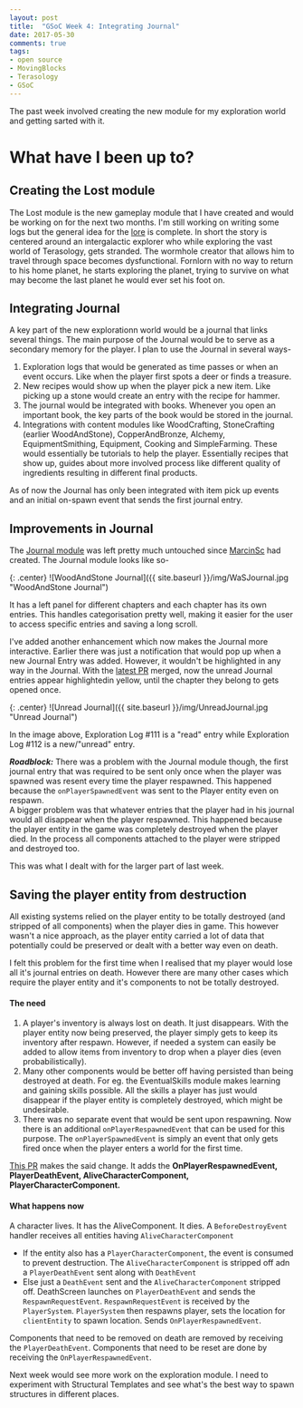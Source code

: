 ```yaml
---
layout: post
title:  "GSoC Week 4: Integrating Journal"
date: 2017-05-30
comments: true
tags:
- open source
- MovingBlocks
- Terasology
- GSoC
---
```


<style type="text/css">
    .collapsiblecontainer {
    width:100%;
    border:1px solid #d3d3d3;
}
.collapsiblecontainer div {
    width:100%;
}
.collapsiblecontainer .collapsibleheader {
    background-color:#d3d3d3;
    padding: 2px;
    cursor: pointer;
    font-weight: bold;
}
.collapsiblecontainer .collapsiblecontent {
    display: none;
    padding : 5px;
}
</style>
<script src="https://ajax.googleapis.com/ajax/libs/jquery/1.12.0/jquery.min.js"></script>
<script type="text/javascript" src="/js/github-buttons.js"></script> 
<script type="text/javascript">
$(document).ready(function(){
    $(".collapsibleheader").click(function () {
        $collapsibleheader = $(this);
        //getting the next element
        $collapsiblecontent = $collapsibleheader.next();
        //open up the collapsiblecontent needed - toggle the slide- if visible, slide up, if not slidedown.
        $collapsiblecontent.slideToggle(500, function () {
            //execute this after slideToggle is done
            //change text of collapsibleheader based on visibility of collapsiblecontent div
            $collapsibleheader.find("span:first-child").text(function () {
                //change text based on condition
                return $collapsiblecontent.is(":visible") ? "- " : "+ ";
            });
        });

    });
}); 

</script>

The past week involved creating the new module for my exploration world and getting sarted with it.

# What have I been up to?

## Creating the Lost module

The Lost module is the new gameplay module that I have created and would be working on for the next two months. I'm still working on writing some logs but the general idea for the [lore](https://docs.google.com/document/d/1GVmJEV2KKjqgxjtVR-_Lh7QsvRzQbfxg9qeHjimIbPg/edit?usp=sharing) is complete. In short the story is centered around an intergalactic explorer who while exploring the vast world of Terasology, gets stranded. The wormhole creator that allows him to travel through space becomes dysfunctional. Fornlorn with no way to return to his home planet, he starts exploring the planet, trying to survive on what may become the last planet he would ever set his foot on.

## Integrating Journal
A key part of the new explorationn world would be a journal that links several things. The main purpose of the Journal would be to serve as a secondary memory for the player. I plan to use the Journal in several ways-

1. Exploration logs that would be generated as time passes or when an event occurs. Like when the player first spots a deer or finds a treasure.
2. New recipes would show up when the player pick a new item. Like picking up a stone would create an entry with the recipe for hammer.
3. The journal would be integrated with books. Whenever you open an important book, the key parts of the book would be stored in the journal.
4. Integrations with content modules like WoodCrafting, StoneCrafting (earlier WoodAndStone), CopperAndBronze, Alchemy, EquipmentSmithing, Equipment, Cooking and SimpleFarming. These would essentially be tutorials to help the player. Essentially recipes that show up, guides about more involved process like different quality of ingredients resulting in different final products.

As of now the Journal has only been integrated with item pick up events and an initial on-spawn event that sends the first journal entry.

## Improvements in Journal

The [Journal module](https://github.com/Terasology/Journal) was left pretty much untouched since [MarcinSc](https://github.com/MarcinSc) had created. The Journal module looks like so-

{: .center}
![WoodAndStone Journal]({{ site.baseurl }}/img/WaSJournal.jpg "WoodAndStone Journal")

It has a left panel for different chapters and each chapter has its own entries. This handles categorisation pretty well, making it easier for the user to access specific entries and saving a long scroll.

I've added another enhancement which now makes the Journal more interactive. Earlier there was just a notification that would pop up when a new Journal Entry was added. However, it wouldn't be highlighted in any way in the Journal. With the [latest PR](https://github.com/Terasology/Journal/pull/3/) merged, now the unread Journal entries appear highlightedin yellow, until the chapter they belong to gets opened once.

{: .center}
![Unread Journal]({{ site.baseurl }}/img/UnreadJournal.jpg "Unread Journal")

In the image above, Exploration Log #111 is a "read" entry while Exploration Log #112 is a new/"unread" entry.

<div class="github-button" url="https://github.com/Terasology/Journal/pull/3"></div>

<div class="github-button" url="https://github.com/Terasology/Journal/pull/4"></div>

***Roadblock:*** There was a problem with the Journal module though, the first journal entry that was required to be sent only once when the player was spawned was resent every time the player respawned. This happened because the `onPlayerSpawnedEvent` was sent to the Player entity even on respawn.  
A bigger problem was that whatever entries that the player had in his journal would all disappear when the player respawned. This happened because the player entity in the game was completely destroyed when the player died. In the process all components attached to the player were stripped and destroyed too.

This was what I dealt with for the larger part of last week.

## Saving the player entity from destruction
All existing systems relied on the player entity to be totally destroyed (and stripped of all components) when the player dies in game. This however wasn't a nice approach, as the player entity carried a lot of data that potentially could be preserved or dealt with a better way even on death.

I felt this problem for the first time when I realised that my player would lose all it's journal entries on death. However there are many other cases which require the player entity and it's components to not be totally destroyed.

#### The need
1. A player's inventory is always lost on death. It just disappears. With the player entity now being preserved, the player simply gets to keep its inventory after respawn. However, if needed a system can easily be added to allow items from inventory to drop when a player dies (even probabilistically).
2. Many other components would be better off having persisted than being destroyed at death. For eg. the EventualSkills module makes learning and gaining skills possible. All the skills a player has just would disappear if the player entity is completely destroyed, which might be undesirable.
3. There was no separate event that would be sent upon respawning. Now there is an additional `onPlayerRespawnedEvent` that can be used for this purpose. The `onPlayerSpawnedEvent` is simply an event that only gets fired once when the player enters a world for the first time.

[This PR](https://github.com/MovingBlocks/Terasology/pull/2958) makes the said change. It adds the **OnPlayerRespawnedEvent, PlayerDeathEvent, AliveCharacterComponent, PlayerCharacterComponent.**

<div class="github-button" url="https://github.com/MovingBlocks/Terasology/pull/2958"></div>

#### What happens now

A character lives. It has the AliveComponent.
It dies.
A `BeforeDestroyEvent` handler receives all entities having `AliveCharacterComponent`

+ If the entity also has a `PlayerCharacterComponent`, the event is consumed to prevent destruction. The `AliveCharacterComponent` is stripped off adn a `PlayerDeathEvent` sent along with `DeathEvent`
+ Else just a `DeathEvent` sent  and the `AliveCharacterComponent` stripped off.
DeathScreen launches on `PlayerDeathEvent` and sends the `RespawnRequestEvent`.
`RespawnRequestEvent` is received by the `PlayerSystem`.
`PlayerSystem` then respawns player, sets the location for `clientEntity` to spawn location. Sends `OnPlayerRespawnedEvent`.

Components that need to be removed on death are removed by receiving the `PlayerDeathEvent`.
Components that need to be reset are done by receiving the `OnPlayerRespawnedEvent`.


Next week would see more work on the exploration module. I need to experiment with Structural Templates and see what's the best way to spawn structures in different places.